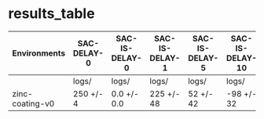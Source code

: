 # results_table
| Environments  |SAC-DELAY-0|SAC-IS-DELAY-0|SAC-IS-DELAY-1|SAC-IS-DELAY-5|SAC-IS-DELAY-10|SAC-IS-DELAY-20|SAC-IS-DELAY-100|
|---------------|-----------|--------------|--------------|--------------|---------------|---------------|----------------|
|               |logs/      |logs/         |logs/         |logs/         |logs/          |logs/          |logs/           |
|zinc-coating-v0|250 +/- 4  |0.0 +/- 0.0   |225 +/- 48    |52 +/- 42     |-98 +/- 32     |-442 +/- 60    |-2092 +/- 66    |
